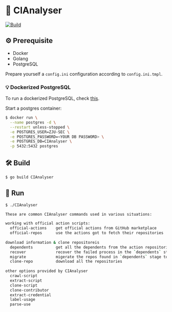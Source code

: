 # :robot: CIAnalyser

[![Build](https://github.com/ZJU-SEC/CIHunter/actions/workflows/build.yml/badge.svg)](https://github.com/ZJU-SEC/CIHunter/actions/workflows/build.yml)

## :gear: Prerequisite

- Docker
- Golang
- PostgreSQL

Prepare yourself a `config.ini` configuration according to `config.ini.tmpl`.

### :bulb: Dockerized PostgreSQL

To run a dockerized PostgreSQL, check [this](https://hub.docker.com/_/postgres).

Start a postgres container:

```bash
$ docker run \
  --name postgres -d \
  --restart unless-stopped \
  -e POSTGRES_USER=ZJU-SEC \
  -e POSTGRES_PASSWORD=<YOUR DB PASSWORD> \
  -e POSTGRES_DB=CIAnalyser \
  -p 5432:5432 postgres
```


## :hammer_and_wrench: Build

```bash
$ go build CIAnalyser
```

## :rocket: Run


```bash
$ ./CIAnalyser

These are common CIAnalyser commands used in various situations:

working with official action scripts:
  official-actions    get official actions from GitHub marketplace
  official-repos      use the actions got to fetch their repositories
  
download information & clone repositoreis
  dependents          get all the dependents from the action repositories via 'Insight' page
  recover             recover the failed process in the `dependents` stage
  migrate             migerate the repos found in `dependents` stage to list repo
  clone-repo          download all the repositories
  
other options provided by CIAnalyser
  crawl-script
  extract-script
  clone-script
  clone-contributor
  extract-credential
  label-usage
  parse-use
```
